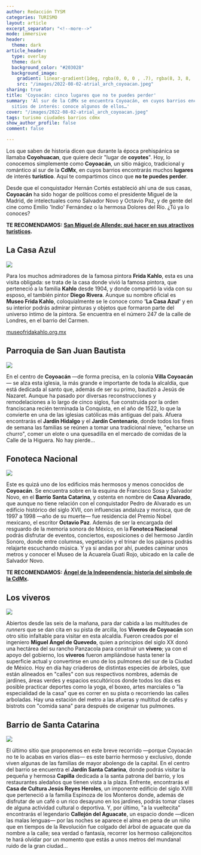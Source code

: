 ```yaml
---
author: Redacción TYSM
categories: TURISMO
layout: article
excerpt_separator: "<!--more-->"
mode: immersive
header:
  theme: dark
article_header:
  type: overlay
  theme: dark
  background_color: "#203028"
  background_image:
    gradient: linear-gradient(1deg, rgba(0, 0, 0 , .7), rgba(8, 3, 8, .9))
    src: "/images/2022-08-02-atrial_arch_coyoacan.jpeg"
sharing: true
title: 'Coyoacán: cinco lugares que no te puedes perder'
summary: 'Al sur de la CdMx se encuentra Coyoacán, en cuyos barrios encontrarás muchos
  sitios de interés: conoce algunos de ellos…'
cover: "/images/2022-08-02-atrial_arch_coyoacan.jpeg"
tags: turismo ciudades barrios cdmx
show_author_profile: false
comment: false

---
```

Los que saben de historia dicen que durante la época prehispánica se llamaba **Coyohuacan**, que quiere decir "lugar de **coyotes**". Hoy, lo conocemos simplemente como **Coyoacán**, un sitio mágico, tradicional y romántico al sur de la **CdMx**, en cuyos barrios encontrarás muchos **lugares** de interés **turístico**. Aquí te compartimos cinco que **no te puedes perder**.

Desde que el conquistador Hernán Cortés estableció ahí una de sus casas, **Coyoacán** ha sido hogar de políticos como el presidente Miguel de la Madrid, de intelectuales como Salvador Novo y Octavio Paz, y de gente del cine como Emilio 'Indio' Fernández o la hermosa Dolores del Río. ¿Tú ya lo conoces?

**TE RECOMENDAMOS:** [**San Miguel de Allende: qué hacer en sus atractivos turísticos**](https://blog.tonoysumariachi.com/turismo/2022/08/16/san-miguel-de-allende-que-hacer-en-sus-atractivos-turisiticos.html)**.**

## La Casa Azul

![](https://upload.wikimedia.org/wikipedia/commons/thumb/6/60/%E2%80%9CLa_casa_azul%E2%80%9D.jpg/1024px-%E2%80%9CLa_casa_azul%E2%80%9D.jpg)

Para los muchos admiradores de la famosa pintora **Frida Kahlo**, esta es una visita obligada: se trata de la casa donde vivió la famosa pintora, que perteneció a la familia **Kahlo** desde 1904, y donde compartió la vida con su esposo, el también pintor **Diego Rivera**. Aunque su nombre oficial es **Museo Frida Kahlo**, coloquialmente se le conoce como **'La Casa Azul'** y en su interior podrás admirar pinturas y objetos que formaron parte del universo íntimo de la pintora. Se encuentra en el número 247 de la calle de Londres, en el barrio del Carmen.

[museofridakahlo.org.mx](https://www.museofridakahlo.org.mx/)

## Parroquia de San Juan Bautista

![](https://upload.wikimedia.org/wikipedia/commons/thumb/3/3d/Iglesia_de_San_Juan_Bautista_Coyoacan%2C_Mexico_City_Interior.JPG/1024px-Iglesia_de_San_Juan_Bautista_Coyoacan%2C_Mexico_City_Interior.JPG)

En el centro de **Coyoacán** —de forma precisa, en la colonia **Villa Coyoacán**— se alza esta iglesia, la más grande e importante de toda la alcaldía, que está dedicada al santo que, además de ser su primo, bautizó a Jesús de Nazaret. Aunque ha pasado por diversas reconstrucciones y remodelaciones a lo largo de cinco siglos, fue construida por la orden franciscana recién terminada la Conquista, en el año de 1522, lo que la convierte en una de las iglesias católicas más antiguas del país. Afuera encontrarás el **Jardín Hidalgo** y el **Jardín Centenario**, donde todos los fines de semana las familias se reúnen a tomar una tradicional nieve, "echarse un churro", comer un elote o una quesadilla en el mercado de comidas de la Calle de la Higuera. No hay pierde…

## Fonoteca Nacional

![](https://upload.wikimedia.org/wikipedia/commons/thumb/2/29/Jard%C3%ADn_Sonoro_%28Fonoteca_Nacional%29_-_6.jpg/1024px-Jard%C3%ADn_Sonoro_%28Fonoteca_Nacional%29_-_6.jpg)

Este es quizá uno de los edificios más hermosos y menos conocidos de **Coyoacán**. Se encuentra sobre en la esquina de Francisco Sosa y Salvador Novo, en el **Barrio Santa Catarina**, y ostenta en nombre de **Casa Alvarado**, que aunque no tiene relación con el conquistador Pedro de Alvarado es un edificio histórico del siglo XVII, con influencias andaluza y morisca, que de 1997 a 1998 —año de su muerte— fue residencia del Premio Nobel mexicano, el escritor **Octavio Paz**. Además de ser la encargada del resguardo de la memoria sonora de México, en la **Fonoteca Nacional** podrás disfrutar de eventos, conciertos, exposiciones o del hermoso Jardín Sonoro, donde entre columnas, vegetación y el trinar de los pájaros podrás relajarte escuchando música. Y ya si andas por ahí, puedes caminar unos metros y conocer el Museo de la Acuarela Guati Rojo, ubicado en la calle de Salvador Novo.

**TE RECOMENDAMOS:** [**Ángel de la Independencia: historia del símbolo de la CdMx**](https://blog.tonoysumariachi.com/cultura/2022/07/28/angel-de-la-independencia-historia-del-simbolo-de-la-cdmx.html)**.**

## Los viveros

![](https://upload.wikimedia.org/wikipedia/commons/thumb/6/66/BabyPlantsViverosCoyoacanDF.JPG/1024px-BabyPlantsViverosCoyoacanDF.JPG)

Abiertos desde las seis de la mañana, para dar cabida a las multitudes de _runners_ que se dan cita en su pista de arcilla, los **Viveros de Coyoacán** son otro sitio infaltable para visitar en esta alcaldía. Fueron creados por el ingeniero **Miguel Ángel de Quevedo**, quien a principios del siglo XX donó una hectárea del su rancho Panzacola para construir un **vivero**; ya con el apoyo del gobierno, los **viveros** fueron ampliándose hasta tener la superficie actual y convertirse en uno de los pulmones del sur de la Ciudad de México. Hoy en día hay criaderos de distintas especies de árboles, que están alineados en "calles" con sus respectivos nombres, además de jardines, áreas verdes y espacios escultóricos donde todos los días es posible practicar deportes como la yoga, el boxeo, artes marciales o "la especialidad de la casa" que es correr en su pista o recorriendo las calles arboladas. Hay una estación del metro a las afueras y multitud de cafés y bistrots con "comida sana" para después de oxigenar tus pulmones.

## Barrio de Santa Catarina

![](https://upload.wikimedia.org/wikipedia/commons/thumb/f/f6/Lateral_de_la_Iglesia_de_Santa_Catarina.jpg/1024px-Lateral_de_la_Iglesia_de_Santa_Catarina.jpg)

El último sitio que proponemos en este breve recorrido —porque Coyoacán no te lo acabas en varios días— es este barrio hermoso y exclusivo, donde viven algunas de las familias de mayor abolengo de la capital. En el centro del barrio se encuentra el **Jardín Santa Catarina**, donde podrás visitar la pequeña y hermosa **Capilla** dedicada a la santa patrona del barrio, y los restaurantes aledaños que tienen vista a la plaza. Enfrente, encontrarás el **Casa de Cultura Jesús Reyes Heroles**, un imponente edificio del siglo XVIII que perteneció a la familia Espinoza de los Monteros donde, además de disfrutar de un café o un rico desayuno en los jardines, podrás tomar clases de alguna actividad cultural o deportiva. Y, por último, "a la vueltecita" encontrarás el legendario **Callejón del Aguacate**, un espacio donde —dicen las malas lenguas— por las noches se aparece el alma en pena de un niño que en tiempos de la Revolución fue colgado del árbol de aguacate que da nombre a la calle; sea verdad o fantasía, recorrer los hermoso callejoncitos te hará olvidar por un momento que estás a unos metros del mundanal ruido de la gran ciudad…